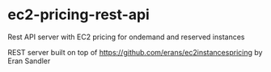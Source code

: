 ec2-pricing-rest-api
====================

Rest API server with EC2 pricing for ondemand and reserved instances 

REST server built on top of https://github.com/erans/ec2instancespricing by
Eran Sandler

